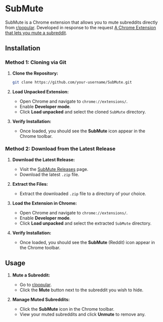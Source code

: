 # SubMute

SubMute is a Chrome extension that allows you to mute subreddits directly from [r/popular](https://www.reddit.com/r/popular/). Developed in response to the request [A Chrome Extension that lets you mute a subreddit](https://www.reddit.com/r/SomebodyMakeThis/comments/1fjiqqo/a_chrome_extension_that_lets_you_mute_a_subreddit/).

## Installation

### Method 1: Cloning via Git

1. **Clone the Repository:**
   ```bash
   git clone https://github.com/your-username/SubMute.git
   ```

2. **Load Unpacked Extension:**
   - Open Chrome and navigate to `chrome://extensions/`.
   - Enable **Developer mode**.
   - Click **Load unpacked** and select the cloned `SubMute` directory.

3. **Verify Installation:**
   - Once loaded, you should see the **SubMute** icon appear in the Chrome toolbar.

### Method 2: Download from the Latest Release

1. **Download the Latest Release:**
   - Visit the [SubMute Releases](https://github.com/GooglyBlox/submute/releases/latest) page.
   - Download the latest `.zip` file.

2. **Extract the Files:**
   - Extract the downloaded `.zip` file to a directory of your choice.

3. **Load the Extension in Chrome:**
   - Open Chrome and navigate to `chrome://extensions/`.
   - Enable **Developer mode**.
   - Click **Load unpacked** and select the extracted `SubMute` directory.

4. **Verify Installation:**
   - Once loaded, you should see the **SubMute** (Reddit) icon appear in the Chrome toolbar.


## Usage

1. **Mute a Subreddit:**
   - Go to [r/popular](https://www.reddit.com/r/popular/).
   - Click the **Mute** button next to the subreddit you wish to hide.

2. **Manage Muted Subreddits:**
   - Click the **SubMute** icon in the Chrome toolbar.
   - View your muted subreddits and click **Unmute** to remove any.
